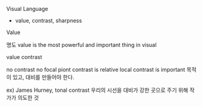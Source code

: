 Visual Language
- value, contrast, sharpness

Value

명도
value is the most powerful and important thing in visual

value contrast

no contrast no focal piont
contrast is relative
local contrast is important 
목적이 있고, 대비를 만들어야 한다.

ex) James Hurney, tonal contrast
우리의 시선을 대비가 강한 곳으로 주기 위해 작가가 의도한 것 

